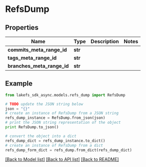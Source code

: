 # RefsDump


## Properties

Name | Type | Description | Notes
------------ | ------------- | ------------- | -------------
**commits_meta_range_id** | **str** |  | 
**tags_meta_range_id** | **str** |  | 
**branches_meta_range_id** | **str** |  | 

## Example

```python
from lakefs_sdk_async.models.refs_dump import RefsDump

# TODO update the JSON string below
json = "{}"
# create an instance of RefsDump from a JSON string
refs_dump_instance = RefsDump.from_json(json)
# print the JSON string representation of the object
print RefsDump.to_json()

# convert the object into a dict
refs_dump_dict = refs_dump_instance.to_dict()
# create an instance of RefsDump from a dict
refs_dump_form_dict = refs_dump.from_dict(refs_dump_dict)
```
[[Back to Model list]](../README.md#documentation-for-models) [[Back to API list]](../README.md#documentation-for-api-endpoints) [[Back to README]](../README.md)


